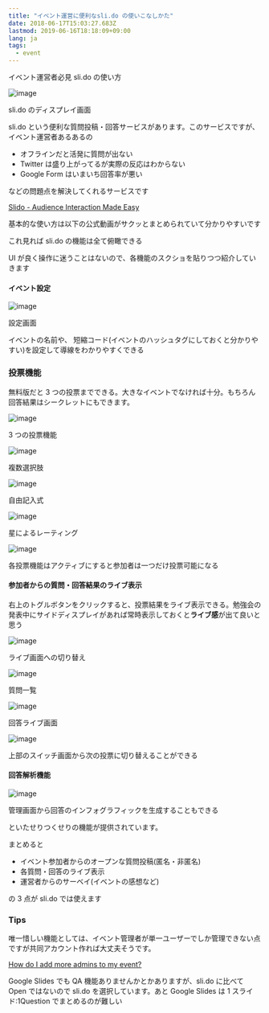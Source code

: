 ```yaml
---
title: "イベント運営に便利なsli.do の使いこなしかた"
date: 2018-06-17T15:03:27.683Z
lastmod: 2019-06-16T18:18:09+09:00
lang: ja
tags:
  - event
---
```


イベント運営者必見 sli.do の使い方

![image](/posts/2018-06-17/images/1.png)

sli.do のディスプレイ画面

sli.do という便利な質問投稿・回答サービスがあります。このサービスですが、イベント運営者あるあるの

- オフラインだと活発に質問が出ない
- Twitter は盛り上がってるが実際の反応はわからない
- Google Form はいまいち回答率が悪い

などの問題点を解決してくれるサービスです

[Slido - Audience Interaction Made Easy](https://www.sli.do/)

基本的な使い方は以下の公式動画がサクッとまとめられていて分かりやすいです

これ見れば sli.do の機能は全て俯瞰できる

UI が良く操作に迷うことはないので、各機能のスクショを貼りつつ紹介していきます

#### イベント設定

![image](/posts/2018-06-17/images/2.png)

設定画面

イベントの名前や、 短縮コード(イベントのハッシュタグにしておくと分かりやすい)を設定して導線をわかりやすくできる

### 投票機能

無料版だと 3 つの投票までできる。大きなイベントでなければ十分。もちろん回答結果はシークレットにもできます。

![image](/posts/2018-06-17/images/3.png)

3 つの投票機能

![image](/posts/2018-06-17/images/4.png)

複数選択肢

![image](/posts/2018-06-17/images/5.png)

自由記入式

![image](/posts/2018-06-17/images/6.png)

星によるレーティング

![image](/posts/2018-06-17/images/7.png)

各投票機能はアクティブにすると参加者は一つだけ投票可能になる

#### 参加者からの質問・回答結果のライブ表示

右上のトグルボタンをクリックすると、投票結果をライブ表示できる。勉強会の発表中にサイドディスプレイがあれば常時表示しておくと**ライブ感**が出て良いと思う

![image](/posts/2018-06-17/images/8.png)

ライブ画面への切り替え

![image](/posts/2018-06-17/images/9.png)

質問一覧

![image](/posts/2018-06-17/images/10.png)

回答ライブ画面

![image](/posts/2018-06-17/images/11.png)

上部のスイッチ画面から次の投票に切り替えることができる

#### 回答解析機能

![image](/posts/2018-06-17/images/12.png)

管理画面から回答のインフォグラフィックを生成することもできる

といたせりつくせりの機能が提供されています。

まとめると

- イベント参加者からのオープンな質問投稿(匿名・非匿名)
- 各質問・回答のライブ表示
- 運営者からのサーベイ(イベントの感想など)

の 3 点が sli.do では使えます

### Tips

唯一惜しい機能としては、イベント管理者が単一ユーザーでしか管理できない点ですが共同アカウント作れば大丈夫そうです。

[How do I add more admins to my event?](https://help.sli.do/034621-How-do-I-add-more-admins-to-my-event)

Google Slides でも QA 機能ありませんかとかありますが、sli.do に比べて Open ではないので sli.do を選択しています。あと Google Slides は 1 スライド:1Question でまとめるのが難しい
